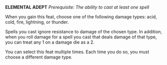 __**ELEMENTAL ADEPT**__
*Prerequisite: The ability to cast at least one spell*

When you gain this feat, choose one of the following damage types: acid, cold, fire, lightning, or thunder. 

Spells you cast ignore resistance to damage of the chosen type. In addition, when you roll damage for a spell you cast that deals damage of that type, you can treat any 1 on a damage die as a 2. 

You can select this feat multiple times. Each time you do so, you must choose a different damage type.